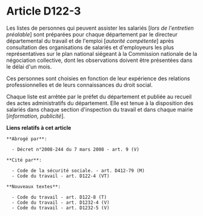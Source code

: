# Article D122-3

Les listes de personnes qui peuvent assister les salariés [*lors de l'entretien préalable*] sont préparées pour chaque
département par le directeur départemental du travail et de l'emploi [*autorité compétente*] après consultation des
organisations de salariés et d'employeurs les plus représentatives sur le plan national siégeant à la Commission nationale de
la négociation collective, dont les observations doivent être présentées dans le délai d'un mois.

Ces personnes sont choisies en fonction de leur expérience des relations professionnelles et de leurs connaissances du droit
social.

Chaque liste est arrêtée par le préfet du département et publiée au recueil des actes administratifs du département. Elle est
tenue à la disposition des salariés dans chaque section d'inspection du travail et dans chaque mairie [*information,
publicité*].

**Liens relatifs à cet article**

	**Abrogé par**:

	  - Décret n°2008-244 du 7 mars 2008 - art. 9 (V)

	**Cité par**:

	  - Code de la sécurité sociale. - art. D412-79 (M)
	  - Code du travail - art. D122-4 (VT)

	**Nouveaux textes**:

	  - Code du travail - art. D122-8 (T)
	  - Code du travail - art. D1232-4 (V)
	  - Code du travail - art. D1232-5 (V)
